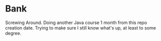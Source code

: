 Bank
====

Screwing Around. Doing another Java course 1 month from this repo creation date.
Trying to make sure I still know what's up, at least to some degree.
